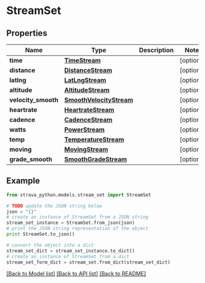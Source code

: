 # StreamSet


## Properties
Name | Type | Description | Notes
------------ | ------------- | ------------- | -------------
**time** | [**TimeStream**](TimeStream.md) |  | [optional] 
**distance** | [**DistanceStream**](DistanceStream.md) |  | [optional] 
**latlng** | [**LatLngStream**](LatLngStream.md) |  | [optional] 
**altitude** | [**AltitudeStream**](AltitudeStream.md) |  | [optional] 
**velocity_smooth** | [**SmoothVelocityStream**](SmoothVelocityStream.md) |  | [optional] 
**heartrate** | [**HeartrateStream**](HeartrateStream.md) |  | [optional] 
**cadence** | [**CadenceStream**](CadenceStream.md) |  | [optional] 
**watts** | [**PowerStream**](PowerStream.md) |  | [optional] 
**temp** | [**TemperatureStream**](TemperatureStream.md) |  | [optional] 
**moving** | [**MovingStream**](MovingStream.md) |  | [optional] 
**grade_smooth** | [**SmoothGradeStream**](SmoothGradeStream.md) |  | [optional] 

## Example

```python
from strava_python.models.stream_set import StreamSet

# TODO update the JSON string below
json = "{}"
# create an instance of StreamSet from a JSON string
stream_set_instance = StreamSet.from_json(json)
# print the JSON string representation of the object
print StreamSet.to_json()

# convert the object into a dict
stream_set_dict = stream_set_instance.to_dict()
# create an instance of StreamSet from a dict
stream_set_form_dict = stream_set.from_dict(stream_set_dict)
```
[[Back to Model list]](../README.md#documentation-for-models) [[Back to API list]](../README.md#documentation-for-api-endpoints) [[Back to README]](../README.md)


